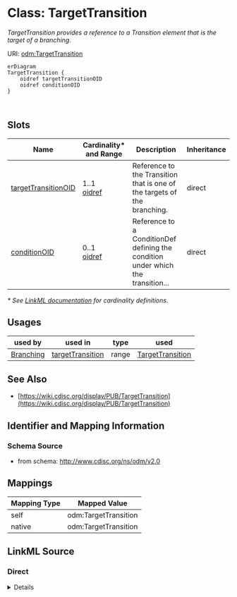 # Class: TargetTransition

_TargetTransition provides a reference to a Transition element that is the target of a branching._




URI: [odm:TargetTransition](http://www.cdisc.org/ns/odm/v2.0/TargetTransition)


```mermaid
erDiagram
TargetTransition {
    oidref targetTransitionOID  
    oidref conditionOID  
}



```



<!-- no inheritance hierarchy -->


## Slots

| Name | Cardinality* and Range | Description | Inheritance |
| ---  | --- | --- | --- |
| [targetTransitionOID](targetTransitionOID.md) | 1..1 <br/> [oidref](oidref.md) | Reference to the Transition that is one of the targets of the branching. | direct |
| [conditionOID](conditionOID.md) | 0..1 <br/> [oidref](oidref.md) | Reference to a ConditionDef defining the condition under which the transition... | direct |

_* See [LinkML documentation](https://linkml.io/linkml/schemas/slots.html#slot-cardinality) for cardinality definitions._




## Usages

| used by | used in | type | used |
| ---  | --- | --- | --- |
| [Branching](Branching.md) | [targetTransition](targetTransition.md) | range | [TargetTransition](TargetTransition.md) |






## See Also

* [https://wiki.cdisc.org/display/PUB/TargetTransition](https://wiki.cdisc.org/display/PUB/TargetTransition)

## Identifier and Mapping Information







### Schema Source


* from schema: http://www.cdisc.org/ns/odm/v2.0





## Mappings

| Mapping Type | Mapped Value |
| ---  | ---  |
| self | odm:TargetTransition |
| native | odm:TargetTransition |





## LinkML Source

<!-- TODO: investigate https://stackoverflow.com/questions/37606292/how-to-create-tabbed-code-blocks-in-mkdocs-or-sphinx -->

### Direct

<details>
```yaml
name: TargetTransition
description: TargetTransition provides a reference to a Transition element that is
  the target of a branching.
from_schema: http://www.cdisc.org/ns/odm/v2.0
see_also:
- https://wiki.cdisc.org/display/PUB/TargetTransition
rank: 1000
slots:
- targetTransitionOID
- conditionOID
slot_usage:
  targetTransitionOID:
    name: targetTransitionOID
    description: Reference to the Transition that is one of the targets of the branching.
    comments:
    - 'Required

      range: oidref

      The TargetTransitionOID attibute must match the OID attribute of a Transition
      element in the Study/MetaDataVersion.'
    domain_of:
    - TargetTransition
    - DefaultTransition
    range: oidref
    required: true
  conditionOID:
    name: conditionOID
    description: Reference to a ConditionDef defining the condition under which the
      transition must be executed. The ConditionOID references a ConditionDef element
      defining a condition that needs to be evaluated at the time of entering the
      branching state. When the condition evaluates to true, the branch is entered.
    comments:
    - 'Required

      range: oidref

      The ConditionOID must match the OID attribute of a ConditionDef element in the
      Study/MetaDataVersion.'
    domain_of:
    - TargetTransition
    - Criterion
    range: oidref
class_uri: odm:TargetTransition

```
</details>

### Induced

<details>
```yaml
name: TargetTransition
description: TargetTransition provides a reference to a Transition element that is
  the target of a branching.
from_schema: http://www.cdisc.org/ns/odm/v2.0
see_also:
- https://wiki.cdisc.org/display/PUB/TargetTransition
rank: 1000
slot_usage:
  targetTransitionOID:
    name: targetTransitionOID
    description: Reference to the Transition that is one of the targets of the branching.
    comments:
    - 'Required

      range: oidref

      The TargetTransitionOID attibute must match the OID attribute of a Transition
      element in the Study/MetaDataVersion.'
    domain_of:
    - TargetTransition
    - DefaultTransition
    range: oidref
    required: true
  conditionOID:
    name: conditionOID
    description: Reference to a ConditionDef defining the condition under which the
      transition must be executed. The ConditionOID references a ConditionDef element
      defining a condition that needs to be evaluated at the time of entering the
      branching state. When the condition evaluates to true, the branch is entered.
    comments:
    - 'Required

      range: oidref

      The ConditionOID must match the OID attribute of a ConditionDef element in the
      Study/MetaDataVersion.'
    domain_of:
    - TargetTransition
    - Criterion
    range: oidref
attributes:
  targetTransitionOID:
    name: targetTransitionOID
    description: Reference to the Transition that is one of the targets of the branching.
    comments:
    - 'Required

      range: oidref

      The TargetTransitionOID attibute must match the OID attribute of a Transition
      element in the Study/MetaDataVersion.'
    from_schema: http://www.cdisc.org/ns/odm/v2.0
    rank: 1000
    alias: targetTransitionOID
    owner: TargetTransition
    domain_of:
    - TargetTransition
    - DefaultTransition
    range: oidref
    required: true
  conditionOID:
    name: conditionOID
    description: Reference to a ConditionDef defining the condition under which the
      transition must be executed. The ConditionOID references a ConditionDef element
      defining a condition that needs to be evaluated at the time of entering the
      branching state. When the condition evaluates to true, the branch is entered.
    comments:
    - 'Required

      range: oidref

      The ConditionOID must match the OID attribute of a ConditionDef element in the
      Study/MetaDataVersion.'
    from_schema: http://www.cdisc.org/ns/odm/v2.0
    rank: 1000
    alias: conditionOID
    owner: TargetTransition
    domain_of:
    - TargetTransition
    - Criterion
    range: oidref
class_uri: odm:TargetTransition

```
</details>